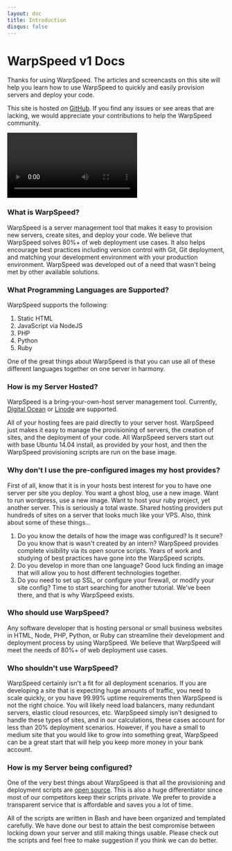 ```yaml
---
layout: doc
title: Introduction
disqus: false
---
```


# WarpSpeed v1 Docs

Thanks for using WarpSpeed. The articles and screencasts on this site will help you learn how to use WarpSpeed to quickly and easily provision servers and deploy your code.

This site is hosted on [GitHub](https://github.com/warpspeed/warpspeed-docs). If you find any issues or see areas that are lacking, we would appreciate your contributions to help the WarpSpeed community.

<video src="http://warpspeedio.s3.amazonaws.com/intro.mp4" controls preload="auto" height="auto"></video>

### What is WarpSpeed?

WarpSpeed is a server management tool that makes it easy to provision new servers, create sites, and deploy your code. We believe that WarpSpeed solves 80%+ of web deployment use cases. It also helps encourage best practices including version control with Git, Git deployment, and matching your development environment with your production environment. WarpSpeed was developed out of a need that wasn't being met by other available solutions.

### What Programming Languages are Supported?

WarpSpeed supports the following:

1. Static HTML
1. JavaScript via NodeJS
1. PHP
1. Python
1. Ruby

One of the great things about WarpSpeed is that you can use all of these different languages together on one server in harmony.

### How is my Server Hosted?

WarpSpeed is a bring-your-own-host server management tool. Currently, [Digital Ocean](https://www.digitalocean.com/?refcode=e8387d479043) or [Linode](https://www.linode.com/?r=bed2c06e157de72a8f97d0c7035069800c9b342b) are supported.

All of your hosting fees are paid directly to your server host. WarpSpeed just makes it easy to manage the provisioning of servers, the creation of sites, and the deployment of your code. All WarpSpeed servers start out with base Ubuntu 14.04 install, as provided by your host, and then the WarpSpeed provisioning scripts are run on the base image.

### Why don't I use the pre-configured images my host provides?

First of all, know that it is in your hosts best interest for you to have one server per site you deploy. You want a ghost blog, use a new image. Want to run wordpress, use a new image. Want to host your ruby project, yet another server. This is seriously a total waste. Shared hosting providers put hundreds of sites on a server that looks much like your VPS. Also, think about some of these things...

1. Do you know the details of how the image was configured? Is it secure? Do you know that is wasn't created by an intern? WarpSpeed provides complete visibility via its open source scripts. Years of work and studying of best practices have gone into the WarpSpeed scripts.
1. Do you develop in more than one language? Good luck finding an image that will allow you to host different technologies together.
1. Do you need to set up SSL, or configure your firewall, or modify your site config? Time to start searching for another tutorial. We've been there, and that is why WarpSpeed exists.

### Who should use WarpSpeed?

Any software developer that is hosting personal or small business websites in HTML, Node, PHP, Python, or Ruby can streamline their development and deployment process by using WarpSpeed. We believe that WarpSpeed will meet the needs of 80%+ of web deployment use cases.

### Who shouldn't use WarpSpeed?

WarpSpeed certainly isn't a fit for all deployment scenarios. If you are developing a site that is expecting huge amounts of traffic, you need to scale quickly, or you have 99.99% uptime requirements then WarpSpeed is not the right choice. You will likely need load balancers, many redundant servers, elastic cloud resources, etc. WarpSpeed simply isn't designed to handle these types of sites, and in our calculations, these cases account for less than 20% deployment scenarios. However, if you have a small to medium site that you would like to grow into something great, WarpSpeed can be a great start that will help you keep more money in your bank account.

### How is my Server being configured?

One of the very best things about WarpSpeed is that all the provisioning and deployment scripts are [open source](https://github.com/warpspeed). This is also a huge differentiator since most of our competitors keep their scripts private. We prefer to provide a transparent service  that is affordable and saves you a lot of time.

All of the scripts are written in Bash and have been organized and templated carefully. We have done our best to attain the best compromise between locking down your server and still making things usable. Please check out the scripts and feel free to make suggestion if you think we can do better.
